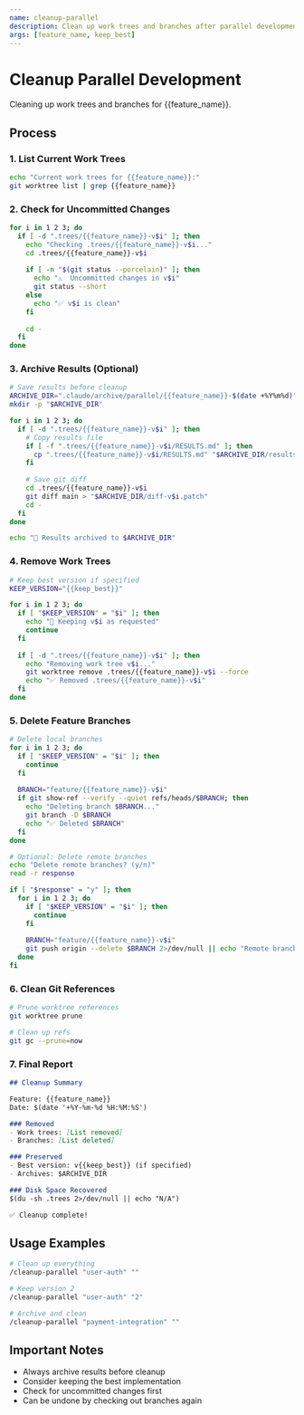 ```yaml
---
name: cleanup-parallel
description: Clean up work trees and branches after parallel development
args: [feature_name, keep_best]
---
```


# Cleanup Parallel Development

Cleaning up work trees and branches for {{feature_name}}.

## Process

### 1. List Current Work Trees
```bash
echo "Current work trees for {{feature_name}}:"
git worktree list | grep {{feature_name}}
```

### 2. Check for Uncommitted Changes
```bash
for i in 1 2 3; do
  if [ -d ".trees/{{feature_name}}-v$i" ]; then
    echo "Checking .trees/{{feature_name}}-v$i..."
    cd .trees/{{feature_name}}-v$i
    
    if [ -n "$(git status --porcelain)" ]; then
      echo "⚠️  Uncommitted changes in v$i"
      git status --short
    else
      echo "✅ v$i is clean"
    fi
    
    cd -
  fi
done
```

### 3. Archive Results (Optional)
```bash
# Save results before cleanup
ARCHIVE_DIR=".claude/archive/parallel/{{feature_name}}-$(date +%Y%m%d)"
mkdir -p "$ARCHIVE_DIR"

for i in 1 2 3; do
  if [ -d ".trees/{{feature_name}}-v$i" ]; then
    # Copy results file
    if [ -f ".trees/{{feature_name}}-v$i/RESULTS.md" ]; then
      cp ".trees/{{feature_name}}-v$i/RESULTS.md" "$ARCHIVE_DIR/results-v$i.md"
    fi
    
    # Save git diff
    cd .trees/{{feature_name}}-v$i
    git diff main > "$ARCHIVE_DIR/diff-v$i.patch"
    cd -
  fi
done

echo "📁 Results archived to $ARCHIVE_DIR"
```

### 4. Remove Work Trees
```bash
# Keep best version if specified
KEEP_VERSION="{{keep_best}}"

for i in 1 2 3; do
  if [ "$KEEP_VERSION" = "$i" ]; then
    echo "📌 Keeping v$i as requested"
    continue
  fi
  
  if [ -d ".trees/{{feature_name}}-v$i" ]; then
    echo "Removing work tree v$i..."
    git worktree remove .trees/{{feature_name}}-v$i --force
    echo "✅ Removed .trees/{{feature_name}}-v$i"
  fi
done
```

### 5. Delete Feature Branches
```bash
# Delete local branches
for i in 1 2 3; do
  if [ "$KEEP_VERSION" = "$i" ]; then
    continue
  fi
  
  BRANCH="feature/{{feature_name}}-v$i"
  if git show-ref --verify --quiet refs/heads/$BRANCH; then
    echo "Deleting branch $BRANCH..."
    git branch -D $BRANCH
    echo "✅ Deleted $BRANCH"
  fi
done

# Optional: Delete remote branches
echo "Delete remote branches? (y/n)"
read -r response

if [ "$response" = "y" ]; then
  for i in 1 2 3; do
    if [ "$KEEP_VERSION" = "$i" ]; then
      continue
    fi
    
    BRANCH="feature/{{feature_name}}-v$i"
    git push origin --delete $BRANCH 2>/dev/null || echo "Remote branch $BRANCH not found"
  done
fi
```

### 6. Clean Git References
```bash
# Prune worktree references
git worktree prune

# Clean up refs
git gc --prune=now
```

### 7. Final Report
```markdown
## Cleanup Summary

Feature: {{feature_name}}
Date: $(date '+%Y-%m-%d %H:%M:%S')

### Removed
- Work trees: [List removed]
- Branches: [List deleted]

### Preserved
- Best version: v{{keep_best}} (if specified)
- Archives: $ARCHIVE_DIR

### Disk Space Recovered
$(du -sh .trees 2>/dev/null || echo "N/A")

✅ Cleanup complete!
```

## Usage Examples

```bash
# Clean up everything
/cleanup-parallel "user-auth" ""

# Keep version 2
/cleanup-parallel "user-auth" "2"

# Archive and clean
/cleanup-parallel "payment-integration" ""
```

## Important Notes
- Always archive results before cleanup
- Consider keeping the best implementation
- Check for uncommitted changes first
- Can be undone by checking out branches again
